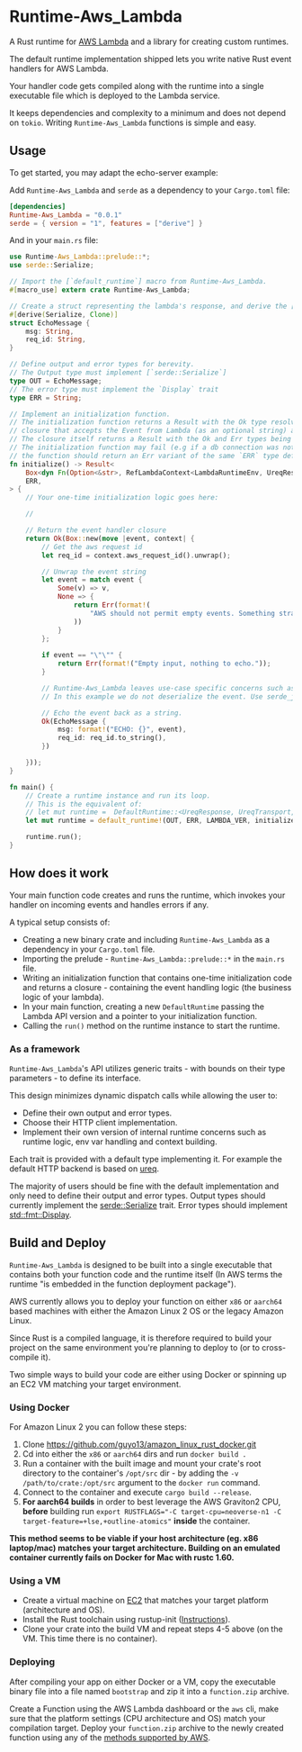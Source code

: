 # Runtime-Aws_Lambda



A Rust runtime for [AWS Lambda](https://docs.aws.amazon.com/lambda/latest/dg/welcome.html) and a library for creating custom runtimes.

The default runtime implementation shipped  lets you write native Rust event handlers for AWS Lambda.
 
Your handler code gets compiled along with the runtime into a single executable file which is deployed to the Lambda service.

It keeps dependencies and complexity to a minimum and does not depend on `tokio`. Writing `Runtime-Aws_Lambda` functions is simple and easy.

## Usage
To get started, you may adapt the echo-server example:

Add `Runtime-Aws_Lambda` and `serde` as a dependency to your `Cargo.toml` file:

```toml
[dependencies]
Runtime-Aws_Lambda = "0.0.1"
serde = { version = "1", features = ["derive"] }
```

And in your `main.rs` file:
```rust
use Runtime-Aws_Lambda::prelude::*;
use serde::Serialize;

// Import the [`default_runtime`] macro from Runtime-Aws_Lambda.
#[macro_use] extern crate Runtime-Aws_Lambda;

// Create a struct representing the lambda's response, and derive the [`serde::Serialize`] trait.
#[derive(Serialize, Clone)]
struct EchoMessage {
    msg: String,
    req_id: String,
}

// Define output and error types for berevity.
// The Output type must implement [`serde::Serialize`]
type OUT = EchoMessage;
// The error type must implement the `Display` trait
type ERR = String;

// Implement an initialization function.
// The initialization function returns a Result with the Ok type resolving to a dynamically allocated
// closure that accepts the Event from Lambda (as an optional string) and the context object.
// The closure itself returns a Result with the Ok and Err types being the previously defined `OUT` and `ERR` types respectively.
// The initialization function may fail (e.g if a db connection was not succesfully opened, etc..) and in that case
// the function should return an Err variant of the same `ERR` type defined for the event handler.
fn initialize() -> Result<
    Box<dyn Fn(Option<&str>, RefLambdaContext<LambdaRuntimeEnv, UreqResponse>) -> Result<OUT, ERR>>,
    ERR,
> {
    // Your one-time initialization logic goes here:

    //

    // Return the event handler closure
    return Ok(Box::new(move |event, context| {
        // Get the aws request id
        let req_id = context.aws_request_id().unwrap();

        // Unwrap the event string 
        let event = match event {
            Some(v) => v,
            None => {
                return Err(format!(
                    "AWS should not permit empty events. Something strange must've happened."
                ))
            }
        };
        
        if event == "\"\"" {
            return Err(format!("Empty input, nothing to echo."));
        }

        // Runtime-Aws_Lambda leaves use-case specific concerns such as event JSON deserialization to the handler.
        // In this example we do not deserialize the event. Use serde_json or any other library to perform deserialization if needed.

        // Echo the event back as a string.
        Ok(EchoMessage {
            msg: format!("ECHO: {}", event),
            req_id: req_id.to_string(),
        })

    }));
}

fn main() {
    // Create a runtime instance and run its loop.
    // This is the equivalent of:
    // let mut runtime =  DefaultRuntime::<UreqResponse, UreqTransport, LambdaRuntimeEnv, OUT, ERR>::new(LAMBDA_VER, initialize);
    let mut runtime = default_runtime!(OUT, ERR, LAMBDA_VER, initialize);

    runtime.run();
}
```

## How does it work
Your main function code creates and runs the runtime, which invokes your handler on incoming events and handles errors if any. 
 
 A typical setup consists of:
* Creating a new binary crate and including `Runtime-Aws_Lambda` as a dependency in your `Cargo.toml` file.
* Importing the prelude - `Runtime-Aws_Lambda::prelude::*` in the `main.rs` file.
* Writing an initialization function that contains one-time initialization code and returns a closure - containing the event handling logic (the business logic of your lambda).
* In your main function, creating a new `DefaultRuntime` passing the Lambda API version and a pointer to your initialization function.
* Calling the `run()` method on the runtime instance to start the runtime.

### As a framework
`Runtime-Aws_Lambda`'s API utilizes generic traits - with bounds on their type parameters - to define its interface.

This design minimizes dynamic dispatch calls while allowing the user to:
* Define their own output and error types.
* Choose their HTTP client implementation.
* Implement their own version of internal runtime concerns such as runtime logic, env var handling and context building.

Each trait is provided with a default type implementing it. For example the default HTTP backend is based on [ureq](https://crates.io/crates/ureq). 

The majority of users should be fine with the default implementation and only need to define their output and error types.
Output types should currently implement the [serde::Serialize](https://docs.serde.rs/serde/ser/trait.Serialize.html) trait.
Error types should implement [std::fmt::Display](https://doc.rust-lang.org/std/fmt/trait.Display.html).

## Build and Deploy
`Runtime-Aws_Lambda` is designed to be built into a single executable that contains both your function code and the runtime itself (In AWS terms the runtime "is embedded in the function deployment package").

AWS currently allows you to deploy your function on either `x86` or `aarch64` based machines with either the Amazon Linux 2 OS or the legacy Amazon Linux.

Since Rust is a compiled language, it is therefore required to build your project on the same environment you're planning to deploy to (or to cross-compile it).

Two simple ways to build your code are either using Docker or spinning up an EC2 VM matching your target environment.

### Using Docker
For Amazon Linux 2 you can follow these steps:
 

 1. Clone https://github.com/guyo13/amazon_linux_rust_docker.git
 2. Cd into either the `x86` or `aarch64` dirs and run `docker build .`
 3. Run a container with the built image and mount your crate's root directory to the container's `/opt/src` dir - by adding the `-v /path/to/crate:/opt/src` argument to the `docker run` command.
 4. Connect to the container and execute `cargo build --release`.
 5. **For aarch64 builds** in order to best leverage the AWS Graviton2 CPU, **before** building run `export RUSTFLAGS="-C target-cpu=neoverse-n1 -C target-feature=+lse,+outline-atomics"` **inside** the container.

**This method seems to be viable if your host architecture (eg. x86 laptop/mac) matches your target architecture. Building on an emulated container currently fails on Docker for Mac with rustc 1.60.**  

### Using a VM
- Create a virtual machine on [EC2](https://aws.amazon.com/ec2/getting-started/) that matches your target platform (architecture and OS).
- Install the Rust toolchain using rustup-init ([Instructions](https://rustup.rs/)).
- Clone your crate into the build VM and repeat steps 4-5 above (on the VM. This time there is no container).

### Deploying
After compiling your app on either Docker or a VM, copy the executable binary file into a file named `bootstrap` and zip it into a `function.zip` archive.

Create a Function using the AWS Lambda dashboard or the `aws` cli, make sure that the platform settings (CPU architecture and OS) match your compilation target.
Deploy your `function.zip` archive to the newly created function using any of the [methods supported by AWS](https://docs.aws.amazon.com/lambda/latest/dg/configuration-function-zip.html#configuration-function-update).

